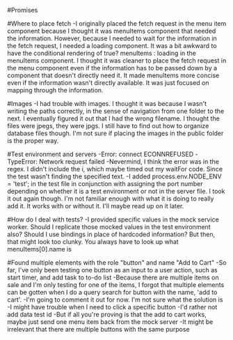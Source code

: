 #Promises

#Where to place fetch
-I originally placed the fetch request in the menu item component because I thought it was menuItems component that needed the information. However, because I needed to wait for the information in the fetch request, I needed a loading component. It was a bit awkward to have the conditional rendering of true? menuItems : loading in the menuItems component. I thought it was cleaner to place the fetch request in the menu component even if the information has to be passed down by a component that doesn't directly need it. It made menuItems more concise even if the information wasn't directly available. It was just focused on mapping through the information.

#Images
-I had trouble with images. I thought it was because I wasn't writing the paths correctly, in the sense of navigation from one folder to the next. I eventually figured it out that I had the wrong filename. I thought the files were jpegs, they were jpgs. I still have to find out how to organize database files though. I'm not sure if placing the images in the public folder is the proper way.

#Test environment and servers
-Error: connect ECONNREFUSED
-TypeError: Network request failed
-Nevermind, I think the error was in the regex. I didn't include the i, which maybe timed out my waitFor code. Since the test wasn't finding the specified text.
-I added process.env.NODE_ENV = 'test'; in the test file in conjunction with assigning the port number depending on whether it is a test environment or not in the server file. I took it out again though. I'm not familiar enough with what it is doing to really add it. It works with or without it. I'll maybe read up on it later.

#How do I deal with tests?
-I provided specific values in the mock service worker. Should I replicate those mocked values in the test environment also? Should I use bindings in place of hardcoded information? But then, that might look too clunky. You always have to look up what menuItems[0].name is

#Found multiple elements with the role "button" and name "Add to Cart"
-So far, I've only been testing one button as an input to a user action, such as start timer, and add task to to-do list
-Because there are multiple items on sale and I'm only testing for one of the items, I forgot that multiple elements can be gotten when I do a query search for button with the name, 'add to cart'.
-I'm going to comment it out for now. I'm not sure what the solution is
-I might have trouble when I need to click a specific button
-I'd rather not add data test id
-But if all you're proving is that the add to cart works, maybe just send one menu item back from the mock server
-It might be irrelevant that there are multiple buttons with the same purpose
